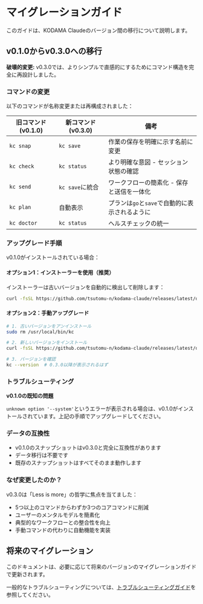 # マイグレーションガイド

このガイドは、KODAMA Claudeのバージョン間の移行について説明します。

## v0.1.0からv0.3.0への移行

**破壊的変更:** v0.3.0では、よりシンプルで直感的にするためにコマンド構造を完全に再設計しました。

### コマンドの変更

以下のコマンドが名称変更または再構成されました：

| 旧コマンド (v0.1.0) | 新コマンド (v0.3.0) | 備考 |
|-------------------|-------------------|------|
| `kc snap` | `kc save` | 作業の保存を明確に示す名前に変更 |
| `kc check` | `kc status` | より明確な意図 - セッション状態の確認 |
| `kc send` | `kc save`に統合 | ワークフローの簡素化 - 保存と送信を一体化 |
| `kc plan` | 自動表示 | プランは`go`と`save`で自動的に表示されるように |
| `kc doctor` | `kc status` | ヘルスチェックの統一 |

### アップグレード手順

v0.1.0がインストールされている場合：

#### オプション1：インストーラーを使用（推奨）

インストーラーは古いバージョンを自動的に検出して削除します：

```bash
curl -fsSL https://github.com/tsutomu-n/kodama-claude/releases/latest/download/install.sh | bash
```

#### オプション2：手動アップグレード

```bash
# 1. 古いバージョンをアンインストール
sudo rm /usr/local/bin/kc

# 2. 新しいバージョンをインストール
curl -fsSL https://github.com/tsutomu-n/kodama-claude/releases/latest/download/install.sh | bash

# 3. バージョンを確認
kc --version  # 0.3.0以降が表示されるはず
```

### トラブルシューティング

**v0.1.0の既知の問題**

`unknown option '--system'`というエラーが表示される場合は、v0.1.0がインストールされています。上記の手順でアップグレードしてください。

### データの互換性

- v0.1.0のスナップショットはv0.3.0と完全に互換性があります
- データ移行は不要です
- 既存のスナップショットはすべてそのまま動作します

### なぜ変更したのか？

v0.3.0は「Less is more」の哲学に焦点を当てました：
- 5つ以上のコマンドからわずか3つのコアコマンドに削減
- ユーザーのメンタルモデルを簡素化
- 典型的なワークフローとの整合性を向上
- 手動コマンドの代わりに自動機能を実装

## 将来のマイグレーション

このドキュメントは、必要に応じて将来のバージョンのマイグレーションガイドで更新されます。

一般的なトラブルシューティングについては、[トラブルシューティングガイド](troubleshooting.md)を参照してください。